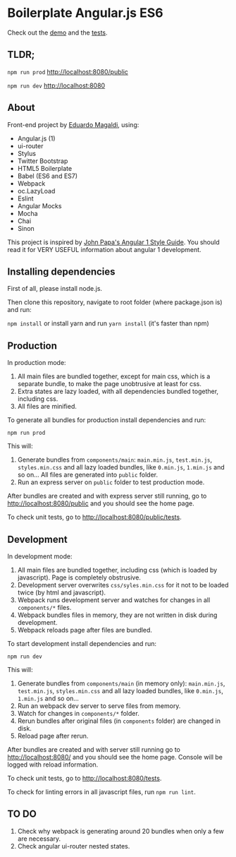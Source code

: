 # Boilerplate Angular.js ES6

Check out the [demo](https://eduardomagaldi.github.io/boilerplate-angularjs-es6/public/) and the [tests](https://eduardomagaldi.github.io/boilerplate-angularjs-es6/public/tests).

## TLDR;

```npm run prod``` [http://localhost:8080/public](http://localhost:8080/public)

```npm run dev``` [http://localhost:8080](http://localhost:8080)

## About

Front-end project by [Eduardo Magaldi](https://github.com/eduardomagaldi), using:

- Angular.js (1)
- ui-router
- Stylus
- Twitter Bootstrap
- HTML5 Boilerplate
- Babel (ES6 and ES7)
- Webpack
- oc.LazyLoad
- Eslint
- Angular Mocks
- Mocha
- Chai
- Sinon

This project is inspired by [John Papa's Angular 1 Style Guide](https://github.com/johnpapa/angular-styleguide/blob/master/a1/README.md). You should read it for VERY USEFUL information about angular 1 development.

## Installing dependencies

First of all, please install node.js.

Then clone this repository, navigate to root folder (where package.json is) and run:

```npm install``` or install yarn and run ```yarn install``` (it's faster than npm)

## Production

In production mode:

1. All main files are bundled together, except for main css, which is a separate bundle, to make the page unobtrusive at least for css.
2. Extra states are lazy loaded, with all dependencies bundled together, including css.
3. All files are minified.

To generate all bundles for production install dependencies and run:

```npm run prod```

This will:

1. Generate bundles from ```components/main```: ```main.min.js```, ```test.min.js```, ```styles.min.css``` and all lazy loaded bundles, like ```0.min.js```, ```1.min.js``` and so on... All files are generated into ```public``` folder.
2. Run an express server on ```public``` folder to test production mode.

After bundles are created and with express server still running, go to [http://localhost:8080/public](http://localhost:8080/public) and you should see the home page.

To check unit tests, go to [http://localhost:8080/public/tests](http://localhost:8080/public/tests).

## Development

In development mode:

1. All main files are bundled together, including css (which is loaded by javascript). Page is completely obstrusive.
2. Development server overwrites ```css/syles.min.css``` for it not to be loaded twice (by html and javascript).
3. Webpack runs development server and watches for changes in all ```components/*``` files.
4. Webpack bundles files in memory, they are not written in disk during development.
5. Webpack reloads page after files are bundled.

To start development install dependencies and run:

```npm run dev```

This will:

1. Generate bundles from ```components/main``` (in memory only): ```main.min.js```, ```test.min.js```, ```styles.min.css``` and all lazy loaded bundles, like ```0.min.js```, ```1.min.js``` and so on...
2. Run an webpack dev server to serve files from memory.
3. Watch for changes in ```components/*``` folder.
4. Rerun bundles after original files (in ```components``` folder) are changed in disk.
5. Reload page after rerun.

After bundles are created and with server still running go to [http://localhost:8080/](http://localhost:8080/) and you should see the home page. Console will be logged with reload information.

To check unit tests, go to [http://localhost:8080/tests](http://localhost:8080/tests).

To check for linting errors in all javascript files, run ```npm run lint```.

## TO DO

1. Check why webpack is generating around 20 bundles when only a few are necessary.
2. Check angular ui-router nested states.